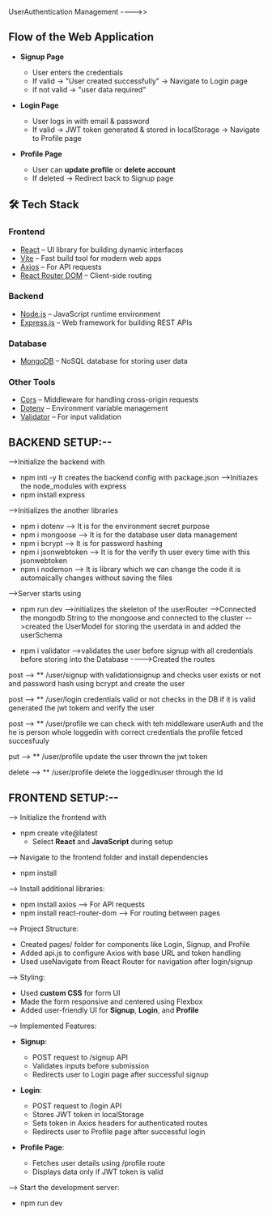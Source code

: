 UserAuthentication Management ---->>

## Flow of the Web Application

- **Signup Page**  
  - User enters the credentials  
  - If valid → "User created successfully" → Navigate to Login page
  - if not valid → "user data required"

- **Login Page**  
  - User logs in with email & password  
  - If valid → JWT token generated & stored in localStorage → Navigate to Profile page  

- **Profile Page**  
  - User can **update profile** or **delete account**  
  - If deleted → Redirect back to Signup page  


 ## 🛠️ Tech Stack
### **Frontend**
- [React](https://reactjs.org/) – UI library for building dynamic interfaces  
- [Vite](https://vitejs.dev/) – Fast build tool for modern web apps  
- [Axios](https://axios-http.com/) – For API requests  
- [React Router DOM](https://reactrouter.com/) – Client-side routing  

### **Backend**
- [Node.js](https://nodejs.org/) – JavaScript runtime environment  
- [Express.js](https://expressjs.com/) – Web framework for building REST APIs  

### **Database**
- [MongoDB](https://www.mongodb.com/) – NoSQL database for storing user data  

### **Other Tools**
- [Cors](https://www.npmjs.com/package/cors) – Middleware for handling cross-origin requests  
- [Dotenv](https://www.npmjs.com/package/dotenv) – Environment variable management  
- [Validator](https://www.npmjs.com/package/validator) – For input validation  


 ## BACKEND SETUP:--

-->Initialize the backend with 
* npm inti -y
It creates the backend config with package.json
-->Initiazes the node_modules with express 
* npm install express

-->Initializes the another libraries 
* npm i dotenv   -->  It is for the environment secret purpose
* npm i mongoose -->  It is for the database user data management
* npm i bcrypt   -->   It is for  password hashing
* npm i jsonwebtoken --> It is for the verify th user every time with this jsonwebtoken
* npm i nodemon  -->   It is library which we can change the code it is automaically changes without saving the files

-->Server starts using 
* npm run dev
-->initializes the skeleton of the userRouter
-->Connected the mongodb String to the mongoose and connected to the cluster
-->created the UserModel for storing the userdata in and added the userSchema

* npm i validator 
-->validates the user before signup with all credentials before storing into the Database
---->Created the routes
  
post  -->   ** /user/signup with validationsignup and checks user exists or not and password hash using bcrypt 
         and create the user
         
post  -->   ** /user/login credentials valid or not checks in the DB if it is valid generated the jwt tokem and
             verify the user 

post  -->   ** /user/profile we can check with teh middleware userAuth and the he is person whole loggedin with 
                correct credentials the profile fetced succesfuuly

put   -->  ** /user/profile  update the user thrown the jwt token

delete --> ** /user/profile delete the loggedInuser through the Id


## FRONTEND SETUP:--

--> Initialize the frontend with  
* npm create vite@latest 
  - Select **React** and **JavaScript** during setup  

--> Navigate to the frontend folder and install dependencies  
* npm install  

--> Install additional libraries:  
* npm install axios   --> For API requests  
* npm install react-router-dom  --> For routing between pages  

--> Project Structure:  
* Created pages/ folder for components like Login, Signup, and Profile  
* Added api.js to configure Axios with base URL and token handling  
* Used useNavigate from React Router for navigation after login/signup  

--> Styling:  
* Used **custom CSS** for form UI  
* Made the form responsive and centered using Flexbox  
* Added user-friendly UI for **Signup**, **Login**, and **Profile**  

--> Implemented Features:  
* **Signup**:  
   - POST request to /signup API  
   - Validates inputs before submission  
   - Redirects user to Login page after successful signup  

* **Login**:  
   - POST request to /login API  
   - Stores JWT token in localStorage 
   - Sets token in Axios headers for authenticated routes  
   - Redirects user to Profile page after successful login  

* **Profile Page**:  
   - Fetches user details using /profile route  
   - Displays data only if JWT token is valid  

--> Start the development server:  
* npm run dev 











